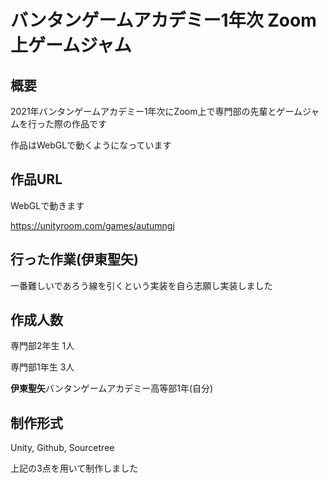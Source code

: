 # バンタンゲームアカデミー1年次 Zoom上ゲームジャム

## 概要

2021年バンタンゲームアカデミー1年次にZoom上で専門部の先輩とゲームジャムを行った際の作品です

作品はWebGLで動くようになっています

## 作品URL

WebGLで動きます

https://unityroom.com/games/autumngj

## 行った作業(伊東聖矢)

一番難しいであろう線を引くという実装を自ら志願し実装しました

## 作成人数　

専門部2年生 1人
 

専門部1年生 3人
 

**伊東聖矢**バンタンゲームアカデミー高等部1年(自分) 

## 制作形式　

Unity,
Github,
Sourcetree

上記の3点を用いて制作しました
